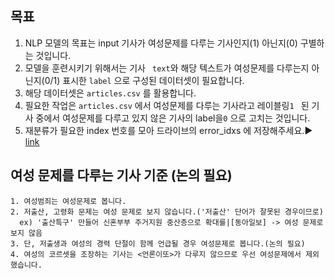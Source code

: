 
## 목표

1. NLP 모델의 목표는 input 기사가 여성문제를 다루는 기사인지(1) 아닌지(0) 구별하는 것입니다.
2. 모델을 훈련시키기 위해서는 기사 ` text`와 해당 텍스트가 여성문제를 다루는지 아닌지(0/1) 표시한 ` label ` 으로 구성된 데이터셋이 필요합니다.
3. 해당 데이터셋은 `articles.csv` 를 활용합니다.
4. 필요한 작업은 `articles.csv` 에서 여성문제를 다루는 기사라고 레이블링`1 ` 된 기사 중에서 여성문제를 다루고 있지 않은 기사의 label을` 0 ` 으로 고치는 것입니다.
5. 재분류가 필요한 index 번호를 모아 드라이브의 error_idxs 에 저장해주세요.▶ [link](https://docs.google.com/document/d/1dteU0zapKPONB46V2cLxLFW_3IQRKUGj7CVi8N1_a0o/edit?usp=sharing) 




## 여성 문제를 다루는 기사 기준 (논의 필요)


```
1. 여성범죄는 여성문제로 봅니다.
2. 저출산, 고령화 문제는 여성 문제로 보지 않습니다.('저출산' 단어가 잘못된 경우이므로)
  ex) '출산특구' 만들어 신혼부부 주거지원 중산층으로 확대를|[동아일보] -> 여성 문제로 보지 않음
3. 단, 저출생과 여성의 경력 단절이 함께 언급될 경우 여성문제로 봅니다.(논의 필요)
4. 여성의 코르셋을 조장하는 기사는 <언론이또>가 다루지 않으므로 우선 여성문제에서 제외했습니다.
```
